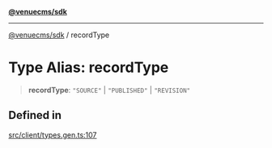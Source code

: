 [**@venuecms/sdk**](../README.md)

***

[@venuecms/sdk](../README.md) / recordType

# Type Alias: recordType

> **recordType**: `"SOURCE"` \| `"PUBLISHED"` \| `"REVISION"`

## Defined in

[src/client/types.gen.ts:107](https://github.com/venuecms/sdk/blob/250a68fd5effa2aabc6cc0b2d7bf38c50df6024f/src/client/types.gen.ts#L107)
